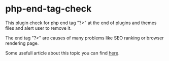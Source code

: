 # php-end-tag-check

This plugin check for php end tag "?>" at the end of plugins and themes files and alert user to remove it.

The end tag "?>" are causes of many problems like SEO ranking or browser rendering page.

Some usefull article about this topic you can find [here](http://www.php-fig.org/psr/psr-2/).
